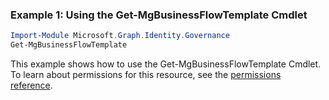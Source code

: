 ### Example 1: Using the Get-MgBusinessFlowTemplate Cmdlet
```powershell
Import-Module Microsoft.Graph.Identity.Governance
Get-MgBusinessFlowTemplate
```
This example shows how to use the Get-MgBusinessFlowTemplate Cmdlet.
To learn about permissions for this resource, see the [permissions reference](/graph/permissions-reference).

